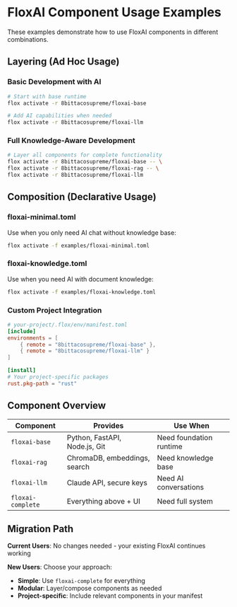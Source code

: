 # FloxAI Component Usage Examples

These examples demonstrate how to use FloxAI components in different combinations.

## Layering (Ad Hoc Usage)

### Basic Development with AI
```bash
# Start with base runtime
flox activate -r 8bittacosupreme/floxai-base

# Add AI capabilities when needed
flox activate -r 8bittacosupreme/floxai-llm
```

### Full Knowledge-Aware Development
```bash
# Layer all components for complete functionality
flox activate -r 8bittacosupreme/floxai-base -- \
flox activate -r 8bittacosupreme/floxai-rag -- \
flox activate -r 8bittacosupreme/floxai-llm
```

## Composition (Declarative Usage)

### floxai-minimal.toml
Use when you only need AI chat without knowledge base:
```bash
flox activate -f examples/floxai-minimal.toml
```

### floxai-knowledge.toml
Use when you need AI with document knowledge:
```bash
flox activate -f examples/floxai-knowledge.toml
```

### Custom Project Integration
```toml
# your-project/.flox/env/manifest.toml
[include]
environments = [
    { remote = "8bittacosupreme/floxai-base" },
    { remote = "8bittacosupreme/floxai-llm" }
]

[install]
# Your project-specific packages
rust.pkg-path = "rust"
```

## Component Overview

| Component | Provides | Use When |
|-----------|----------|----------|
| `floxai-base` | Python, FastAPI, Node.js, Git | Need foundation runtime |
| `floxai-rag` | ChromaDB, embeddings, search | Need knowledge base |
| `floxai-llm` | Claude API, secure keys | Need AI conversations |
| `floxai-complete` | Everything above + UI | Need full system |

## Migration Path

**Current Users**: No changes needed - your existing FloxAI continues working

**New Users**: Choose your approach:
- **Simple**: Use `floxai-complete` for everything
- **Modular**: Layer/compose components as needed
- **Project-specific**: Include relevant components in your manifest